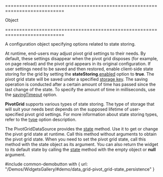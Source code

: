===========================================================================
<!--type-->Object<!--/type-->
===========================================================================

<!--shortDescription-->
A configuration object specifying options related to state storing.
<!--/shortDescription-->

<!--fullDescription-->
At runtime, end-users may adjust pivot grid settings to their needs. By default, these settings disappear when the pivot grid disposes (for example, on page reload) and the pivot grid appears in its original configuration. If user settings need to be saved and then restored, enable client-side state storing for the grid by setting the **stateStoring**.[enabled](/Documentation/ApiReference/UI_Widgets/dxPivotGrid/Configuration/stateStoring/#enabled) option to **true**. The pivot grid state will be saved under a specified [storage key](/Documentation/ApiReference/UI_Widgets/dxPivotGrid/Configuration/stateStoring/#storageKey). The saving operation is conducted after a certain amount of time has passed since the last change of the state. To specify the amount of time in milliseconds, use the [savingTimeout](/Documentation/ApiReference/UI_Widgets/dxPivotGrid/Configuration/stateStoring/#savingTimeout) option.

**PivotGrid** supports various types of state storing. The type of storage that will suit your needs best depends on the supposed lifetime of user-specified pivot grid settings. For more information about state storing types, refer to the [type](/Documentation/ApiReference/UI_Widgets/dxPivotGrid/Configuration/stateStoring/#type) option description.

The PivotGridDataSource provides the [state](/Documentation/ApiReference/Data_Layer/PivotGridDataSource/Methods/#state) method. Use it to get or change the pivot grid state at runtime. Call this method without arguments to obtain the pivot grid state. When you need to set the pivot grid state, call this method with the state object as its argument. You can also return the widget to its default state by calling the [state](/Documentation/ApiReference/UI_Widgets/dxPivotGrid/Methods/#state) method with the empty object or **null** argument.

#include common-demobutton with {
    url: "/Demos/WidgetsGallery/#demo/data_grid-pivot_grid-state_persistence"
}
<!--/fullDescription-->